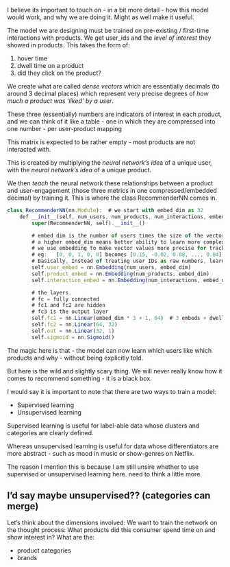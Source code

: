 I believe its important to touch on - in a bit more detail - how this model would work, and why we are doing it. Might as well make it useful.

The model we are designing must be trained on pre-existing / first-time interactions with products. We get user_ids and the *level of interest* they showed in products. This takes the form of:

1. hover time
2. dwell time on a product
3. did they click on the product?

We create what are called *dense vectors* which are essentially decimals (to around 3 decimal places) which represent very precise degrees of *how much a product was ‘liked’ by a user*.

These three (essentially) numbers are indicators of interest in each product, and we can think of it like a table - one in which they are compressed into one number - per user-product mapping

This matrix is expected to be rather empty - most products are not interacted with.

This is created by multiplying the *neural network’s ide*a of a unique user, with the *neural network’s idea* of a unique product. 

We then *teach* the neural network these relationships between a product and user-engagement (those three metrics in one compressed/embedded decimal) by training it. This is where the class RecommenderNN comes in.

```jsx
class RecommenderNN(nn.Module):  # we start with embed_dim as 32
    def __init__(self, num_users, num_products, num_interactions, embed_dim=32):
        super(RecommenderNN, self).__init__()

        # embed dim is the number of users times the size of the vector used to represent each one (32 is a good start.)
        # a higher embed_dim means better ability to learn more complex patterns but the tradeoff is higher computation.
        # we use embedding to make vector values more precise for tracking preferences at a more nuanced level.
        # eg: 	[0, 0, 1, 0, 0] becomes [0.15, -0.02, 0.88, ..., 0.04] float mos. the numbers capture user habits, interests, or patterns
        # Basically, Instead of treating user IDs as raw numbers, learn a vector for each user that captures their behavior
        self.user_embed = nn.Embedding(num_users, embed_dim)
        self.product_embed = nn.Embedding(num_products, embed_dim)
        self.interaction_embed = nn.Embedding(num_interactions, embed_dim)

        # the layers.
        # fc = fully connected
        # fc1 and fc2 are hidden
        # fc3 is the output layer
        self.fc1 = nn.Linear(embed_dim * 3 + 1, 64)  # 3 embeds + dwell time
        self.fc2 = nn.Linear(64, 32)
        self.out = nn.Linear(32, 1)
        self.sigmoid = nn.Sigmoid()

```

The magic here is that - the model can now learn which users like which products and why - without being explicitly told.

But here is the wild and slightly scary thing. We will never really know how it comes to recommend something - it is a black box.

I would say it is important to note that there are two ways to train a model: 

- Supervised learning
- Unsupervised learning

Supervised learning is useful for label-able data whose clusters and categories are clearly defined.

Whereas unsupervised learning is useful for data whose differentiators are more abstract - such as mood in music or show-genres on Netflix.

The reason I mention this is because I am still unsire whether to use supervised or unsupervised learning here. need to think a little more.

I’d say maybe unsupervised?? (categories can merge)
---

Let’s think about the dimensions involved:
We want to train the network on the thought process:
What products did this consumer spend time on and show interest in?
What are the:

- product categories
- brands
